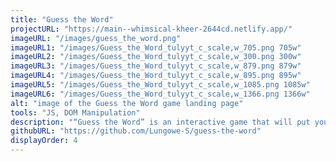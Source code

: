 ```yaml
---
title: "Guess the Word"
projectURL: "https://main--whimsical-kheer-2644cd.netlify.app/"
imageURL: "/images/guess_the_word.png"
imageURL1: "/images/Guess_the_Word_tulyyt_c_scale,w_705.png 705w"
imageURL2: "/images/Guess_the_Word_tulyyt_c_scale,w_300.png 300w"
imageURL3: "/images/Guess_the_Word_tulyyt_c_scale,w_879.png 879w"
imageURL4: "/images/Guess_the_Word_tulyyt_c_scale,w_895.png 895w"
imageURL5: "/images/Guess_the_Word_tulyyt_c_scale,w_1085.png 1085w"
imageURL6: "/images/Guess_the_Word_tulyyt_c_scale,w_1366.png 1366w"
alt: "image of the Guess the Word game landing page"
tools: "JS, DOM Manipulation"
description: "“Guess the Word” is an interactive game that will put your word-guessing skills to the test. Using JavaScript, this fun game challenges you to correctly guess the letters of a randomly selected word before time runs out."
githubURL: "https://github.com/Lungowe-S/guess-the-word"
displayOrder: 4
---
```

